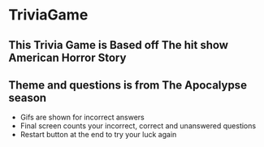 # TriviaGame
## This Trivia Game is Based off The hit show American Horror Story
## Theme and questions is from The Apocalypse season
* Gifs are shown for incorrect answers
* Final screen counts your incorrect, correct and unanswered questions
* Restart button at the end to try your luck again
